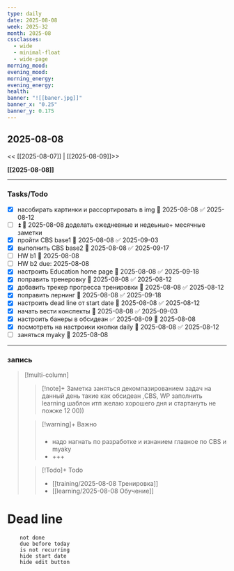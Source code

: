 ```yaml
---
type: daily
date: 2025-08-08
week: 2025-32
month: 2025-08
cssclasses:
  - wide
  - minimal-float
  - wide-page
morning_mood: 
evening_mood: 
morning_energy: 
evening_energy: 
health: 
banner: "![[baner.jpg]]"
banner_x: "0.25"
banner_y: 0.175
---
```

## 2025-08-08

<< [[2025-08-07]] | [[2025-08-09]]>>

**[[2025-08-08]]**





---
### Tasks/Todo
- [x] насобирать картинки и рассортировать в img  📅 2025-08-08 ✅ 2025-08-12
- [ ] ⏫ 📅 2025-08-08 доделать ежедневные и недеьные+ месячные заметки
- [x] пройти CBS base1 📅 2025-08-08 ✅ 2025-09-03
- [x] выполнить СBS base2 📅 2025-08-08 ✅ 2025-09-17
- [ ] HW b1 📅 2025-08-08 
- [ ] HW b2 due: 2025-08-08
- [x] настроить Education home page 📅 2025-08-08 ✅ 2025-09-18
- [x] поправить тренеровку 📅 2025-08-08 ✅ 2025-08-12
- [x] добавить трекер прогресса тренировки 📅 2025-08-08 ✅ 2025-08-12
- [x] поправить лернинг 📅 2025-08-08 ✅ 2025-09-18
- [x] настроить dead line от start date 📅 2025-08-08 ✅ 2025-08-12
- [x] начать вести конспекты 📅 2025-08-08 ✅ 2025-09-03
- [x] настроить банеры  в обсидеан ✅ 2025-08-09 📅 2025-08-08 
- [x] посмотреть на настроики кнопки daily 📅 2025-08-08 ✅ 2025-08-12
- [ ]  заняться myaky 📅 2025-08-08 

---


### запись

> [!multi-column]
> > [!note]+ Заметка
> > заняться декомпазированием задач на данный день
> > такие как обсидеан ,CBS, WP
> > заполнить  learning шаблон итп
> > желаю хорошего дня и стартануть не пожже 12 00))
>
> > [!warning]+ Важно
> > ### 
> > -   надо нагнать по разработке и изнанием главное по CBS и myaky
> > -   +++
>
> > [!Todo]+ Todo
> > - [[training/2025-08-08  Тренировка]]
> > - [[learning/2025-08-08 Обучение]]


# Dead line

```tasks
	not done
	due before today
	is not recurring
	hide start date
	hide edit button
```